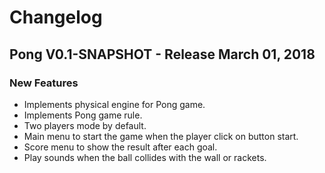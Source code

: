 # Changelog

## Pong V0.1-SNAPSHOT - Release March 01, 2018

### New Features 

* Implements physical engine for Pong game.
* Implements Pong game rule.
* Two players mode by default.
* Main menu to start the game when the player click on button start.
* Score menu to show the result after each goal.
* Play sounds when the ball collides with the wall or rackets.
